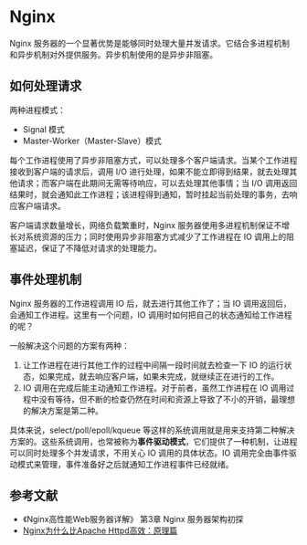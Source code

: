 # Nginx

Nginx 服务器的一个显著优势是能够同时处理大量并发请求。它结合多进程机制和异步机制对外提供服务。异步机制使用的是异步非阻塞。

## 如何处理请求

两种进程模式：

- Signal 模式
- Master-Worker（Master-Slave）模式

每个工作进程使用了异步非阻塞方式，可以处理多个客户端请求。当某个工作进程接收到客户端的请求后，调用 I/O 进行处理，如果不能立即得到结果，就去处理其他请求；而客户端在此期间无需等待响应，可以去处理其他事情；当 I/O 调用返回结果时，就会通知此工作进程；该进程得到通知，暂时挂起当前处理的事务，去响应客户端请求。

客户端请求数量增长，网络负载繁重时，Nginx 服务器使用多进程机制保证不增长对系统资源的压力；同时使用异步非阻塞方式减少了工作进程在 IO 调用上的阻塞延迟，保证了不降低对请求的处理能力。

## 事件处理机制

Nginx 服务器的工作进程调用 IO 后，就去进行其他工作了；当 IO 调用返回后，会通知工作进程。这里有一个问题，IO 调用时如何把自己的状态通知给工作进程的呢？

一般解决这个问题的方案有两种：

1. 让工作进程在进行其他工作的过程中间隔一段时间就去检查一下 IO 的运行状态，如果完成，就去响应客户端，如果未完成，就继续正在进行的工作。
2. IO 调用在完成后能主动通知工作进程。对于前者，虽然工作进程在 IO 调用过程中没有等待，但不断的检查仍然在时间和资源上导致了不小的开销，最理想的解决方案是第二种。

具体来说，select/poll/epoll/kqueue 等这样的系统调用就是用来支持第二种解决方案的。这些系统调用，也常被称为**事件驱动模式**，它们提供了一种机制，让进程可以同时处理多个并发请求，不用关心 IO 调用的具体状态。IO 调用完全由事件驱动模式来管理，事件准备好之后就通知工作进程事件已经就绪。

## 参考文献

- 《Nginx高性能Web服务器详解》 第3章 Nginx 服务器架构初探
- [Nginx为什么比Apache Httpd高效：原理篇](http://www.toxingwang.com/linux-unix/linux-basic/1712.html)


